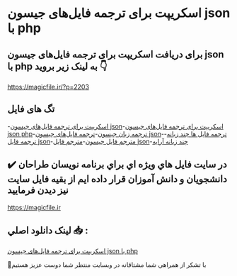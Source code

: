 # اسکریپت برای ترجمه فایل‌های جیسون json با php

## برای دریافت اسکریپت برای ترجمه فایل‌های جیسون json با php به لینک زیر بروید 👇

https://magicfile.ir/?p=2203

## تگ های فایل

-[اسکریپت برای ترجمه فایل‌های جیسون json](https://magicfile.ir/product/%d8%a7%d8%b3%da%a9%d8%b1%db%8c%d9%be%d8%aa-%d8%a8%d8%b1%d8%a7%db%8c-%d8%aa%d8%b1%d8%ac%d9%85%d9%87-%d9%81%d8%a7%db%8c%d9%84-%d9%87%d8%a7%db%8c-%d8%ac%db%8c%d8%b3%d9%88%d9%86-json/)-[اسکریپت برای ترجمه فایل‌های جیسون json php](https://magicfile.ir/product/%d8%a7%d8%b3%da%a9%d8%b1%db%8c%d9%be%d8%aa-%d8%a8%d8%b1%d8%a7%db%8c-%d8%aa%d8%b1%d8%ac%d9%85%d9%87-%d9%81%d8%a7%db%8c%d9%84-%d9%87%d8%a7%db%8c-%d8%ac%db%8c%d8%b3%d9%88%d9%86-json/)-[ترجمه زبان جیسون](https://magicfile.ir/product/%d8%a7%d8%b3%da%a9%d8%b1%db%8c%d9%be%d8%aa-%d8%a8%d8%b1%d8%a7%db%8c-%d8%aa%d8%b1%d8%ac%d9%85%d9%87-%d9%81%d8%a7%db%8c%d9%84-%d9%87%d8%a7%db%8c-%d8%ac%db%8c%d8%b3%d9%88%d9%86-json/)-[ترجمه فایل‌های جیسون json](https://magicfile.ir/product/%d8%a7%d8%b3%da%a9%d8%b1%db%8c%d9%be%d8%aa-%d8%a8%d8%b1%d8%a7%db%8c-%d8%aa%d8%b1%d8%ac%d9%85%d9%87-%d9%81%d8%a7%db%8c%d9%84-%d9%87%d8%a7%db%8c-%d8%ac%db%8c%d8%b3%d9%88%d9%86-json/)-[ترجمه فایل ها چند زبانه](https://magicfile.ir/product/%d8%a7%d8%b3%da%a9%d8%b1%db%8c%d9%be%d8%aa-%d8%a8%d8%b1%d8%a7%db%8c-%d8%aa%d8%b1%d8%ac%d9%85%d9%87-%d9%81%d8%a7%db%8c%d9%84-%d9%87%d8%a7%db%8c-%d8%ac%db%8c%d8%b3%d9%88%d9%86-json/)-[ترجمه فایل json](https://magicfile.ir/product/%d8%a7%d8%b3%da%a9%d8%b1%db%8c%d9%be%d8%aa-%d8%a8%d8%b1%d8%a7%db%8c-%d8%aa%d8%b1%d8%ac%d9%85%d9%87-%d9%81%d8%a7%db%8c%d9%84-%d9%87%d8%a7%db%8c-%d8%ac%db%8c%d8%b3%d9%88%d9%86-json/)-[مترجم فایل جیسون](https://magicfile.ir/product/%d8%a7%d8%b3%da%a9%d8%b1%db%8c%d9%be%d8%aa-%d8%a8%d8%b1%d8%a7%db%8c-%d8%aa%d8%b1%d8%ac%d9%85%d9%87-%d9%81%d8%a7%db%8c%d9%84-%d9%87%d8%a7%db%8c-%d8%ac%db%8c%d8%b3%d9%88%d9%86-json/)-[مترجم فایل json](https://magicfile.ir/product/%d8%a7%d8%b3%da%a9%d8%b1%db%8c%d9%be%d8%aa-%d8%a8%d8%b1%d8%a7%db%8c-%d8%aa%d8%b1%d8%ac%d9%85%d9%87-%d9%81%d8%a7%db%8c%d9%84-%d9%87%d8%a7%db%8c-%d8%ac%db%8c%d8%b3%d9%88%d9%86-json/)-[چند زبانه آرایه](https://magicfile.ir/product/%d8%a7%d8%b3%da%a9%d8%b1%db%8c%d9%be%d8%aa-%d8%a8%d8%b1%d8%a7%db%8c-%d8%aa%d8%b1%d8%ac%d9%85%d9%87-%d9%81%d8%a7%db%8c%d9%84-%d9%87%d8%a7%db%8c-%d8%ac%db%8c%d8%b3%d9%88%d9%86-json/)

## ✔️ در سايت فايل هاي ويژه اي براي برنامه نويسان طراحان دانشجويان و دانش آموزان قرار داده ايم از بقيه فايل سايت نيز ديدن فرماييد

https://magicfile.ir


## لينک دانلود اصلي 📥 :

[اسکریپت برای ترجمه فایل‌های جیسون json با php](https://magicfile.ir/product/%d8%a7%d8%b3%da%a9%d8%b1%db%8c%d9%be%d8%aa-%d8%a8%d8%b1%d8%a7%db%8c-%d8%aa%d8%b1%d8%ac%d9%85%d9%87-%d9%81%d8%a7%db%8c%d9%84-%d9%87%d8%a7%db%8c-%d8%ac%db%8c%d8%b3%d9%88%d9%86-json/) 


🙏با تشکر از همراهي شما مشتاقانه در وبسایت منتظر شما دوست عزیز هستیم

